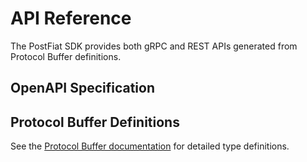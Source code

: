 # API Reference

The PostFiat SDK provides both gRPC and REST APIs generated from Protocol Buffer definitions.

## OpenAPI Specification

<swagger-ui src="/pfsdk/generated/api/openapi_v2_generated.swagger.json"/>

## Protocol Buffer Definitions

See the [Protocol Buffer documentation](../generated/proto/index.md) for detailed type definitions.